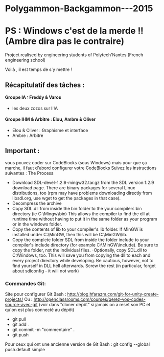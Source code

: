 # Polygammon-Backgammon---2015
# PS : Windows c'est de la merde !! (Ambre dira pas le contraire)
Project realised by engineering students of Polytech'Nantes (French engineering school)

Voilà , il est temps de s'y mettre ! 

## Récapitulatif des tâches : 

#### Groupe IA : Freddy & Varou 
- les deux zozos sur l'IA


#### Groupe IHM & Arbitre : Elou, Ambre & Oliver
- Elou & Oliver : Graphisme et interface
- Ambre : Arbitre

## Important :
vous pouvez coder sur CodeBlocks (sous Windows)  mais pour que ça marche, il faut d'abord configurer votre CodeBlocks
Suivez les instructions suivantes :
 The Process

- Download SDL-devel-1.2.9-mingw32.tar.gz from the SDL version 1.2.9 download page. There are binary packages for several Linux distributions, too (rpm may have problems downloading directly from libsdl.org, use wget to get the packages in that case).
- Decompress the archive
- Copy SDL.dll from inside the bin folder to the your compilers bin directory (ie C:\Mingw\bin) This allows the compiler to find the dll at runtime time without having to put it in the same folder as your program or in the windows folder.
- Copy the contents of lib to your compiler's lib folder. If MinGW is installed under C:\MinGW, then this will be C:\MinGW\lib.
- Copy the complete folder SDL from inside the folder include to your compiler's include directory (for example C:\MinGW\include). Be sure to copy the folder, not the individual files.
-Optionally, copy SDL.dll to C:\Windows, too. This will save you from copying the dll to each and every project directory while developing. Be cautious, however, not to find yourself in DLL hell afterwards.
    Screw the rest (in particular, forget about sdlconfig - it will not work) 

### Commandes Git: ###

Site pour configurer Git Bash : http://blog.hfarazm.com/git-for-unity-create-projects/
Ou : http://openclassrooms.com/courses/gerez-vos-codes-source-avec-git (voir dans "cloner dépôt" si jamais on a reset son PC et qu'on est plus connecté au dépôt)

* git pull
* git add . 
* git commit -m "commentaire" . 
* git push 

Pour ceux qui ont une ancienne version de Git Bash : git config --global push.default simple

